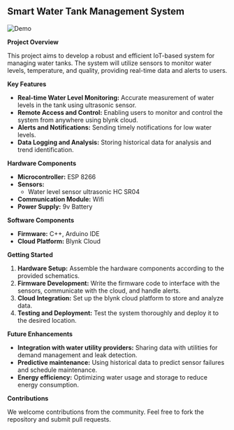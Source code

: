 ## **Smart Water Tank Management System**

![Demo](https://i.ibb.co/ZSDrYkG/Whats-App-Image-2024-09-16-at-16-12-18-2d58968a.jpg)

**Project Overview**

This project aims to develop a robust and efficient IoT-based system for managing water tanks. The system will utilize sensors to monitor water levels, temperature, and quality, providing real-time data and alerts to users.

**Key Features**

* **Real-time Water Level Monitoring:** Accurate measurement of water levels in the tank using ultrasonic sensor.
* **Remote Access and Control:** Enabling users to monitor and control the system from anywhere using blynk cloud.
* **Alerts and Notifications:** Sending timely notifications for low water levels.
* **Data Logging and Analysis:** Storing historical data for analysis and trend identification.

**Hardware Components**

* **Microcontroller:** ESP 8266
* **Sensors:**
  * Water level sensor ultrasonic HC SR04
* **Communication Module:** Wifi
* **Power Supply:** 9v Battery

**Software Components**

* **Firmware:** C++, Arduino IDE
* **Cloud Platform:** Blynk Cloud

**Getting Started**

1. **Hardware Setup:** Assemble the hardware components according to the provided schematics.
2. **Firmware Development:** Write the firmware code to interface with the sensors, communicate with the cloud, and handle alerts.
3. **Cloud Integration:** Set up the blynk cloud platform to store and analyze data.
4. **Testing and Deployment:** Test the system thoroughly and deploy it to the desired location.

**Future Enhancements**

* **Integration with water utility providers:** Sharing data with utilities for demand management and leak detection.
* **Predictive maintenance:** Using historical data to predict sensor failures and schedule maintenance.
* **Energy efficiency:** Optimizing water usage and storage to reduce energy consumption.

**Contributions**

We welcome contributions from the community. Feel free to fork the repository and submit pull requests.
